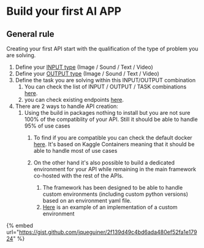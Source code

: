 # Build your first AI APP

## General rule

Creating your first API start with the qualification of the type of problem you are solving.

1. Define your [INPUT type](../../master/architecture/input-type.md) (Image / Sound / Text / Video)
2. Define your [OUTPUT type](../../master/architecture/output-type.md) (Image / Sound / Text / Video)
3. Define the task you are solving within this INPUT/OUTPUT combination
   1. You can check the list of INPUT / OUTPUT / TASK combinations [here](../input-ouput-tasks.md).
   2. you can check existing endpoints [here](broken-reference).
4. There are 2 ways to handle API creation:
   1. Using the build in packages nothing to install but you are not sure 100% of the compatiblity of your API. Still it should be able to handle 95% of use cases
      1. To find if you are compatible you can check the default docker [here](https://github.com/theunifai/unifai-docker). It's based on Kaggle Containers meaning that it should be able to handle most of use cases
      2.  On the other hand it's also possible to build a dedicated environment for your API while remaining in the main framework co-hosted with the rest of the APIs.&#x20;

          1. The framework has been designed to be able to handle custom environments (including custom python versions) based on an environment yaml file.&#x20;
          2. [Here](https://github.com/theunifai/unifai-apis-core/tree/main/src/apis/image/image/super-resolutions/idealo-psnr-small) is an example of an implementation of a custom environment



{% embed url="https://gist.github.com/jqueguiner/2f139d49c4bd6ada480ef52fa1e17924" %}
